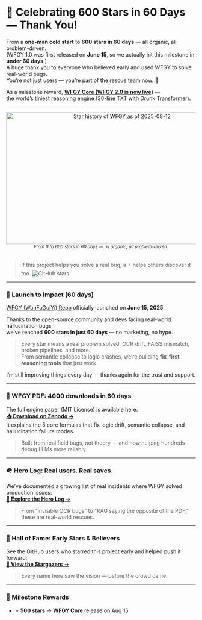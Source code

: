 # 🎉 Celebrating 600 Stars in 60 Days — Thank You!  

From a **one-man cold start** to **600 stars in 60 days** — all organic, all problem-driven.  
(WFGY 1.0 was first released on **June 15**, so we actually hit this milestone in **under 60 days**.)  
A huge thank you to everyone who believed early and used WFGY to solve real-world bugs.  
You’re not just users — you’re part of the rescue team now. 🚀  

As a milestone reward, [**WFGY Core (WFGY 2.0 is now live)**](https://github.com/onestardao/WFGY/tree/main/core) —  
the world’s tiniest reasoning engine (30-line TXT with Drunk Transformer).

---

<div align="center">
  <img 
    src="https://github.com/user-attachments/assets/dfc6178f-7a1a-4cad-a351-5f7c9a142132" 
    width="600" 
    height="350" 
    alt="Star history of WFGY as of 2025-08-12"
  >
  <br />
  <sub><em>From 0 to 600 stars in 60 days — all organic, all problem-driven.</em></sub>
</div>



<br>

> If this project helps you solve a real bug, a ⭐ helps others discover it too. <img src="https://img.shields.io/github/stars/onestardao/WFGY?style=social" alt="GitHub stars">  

---

### 🚀 Launch to Impact (60 days)  

[WFGY (WanFaGuiYi) Repo](https://github.com/onestardao/WFGY) officially launched on **June 15, 2025**.  

Thanks to the open-source community and devs facing real-world hallucination bugs,  
we’ve reached **600 stars in just 60 days** — no marketing, no hype.  

> Every star means a real problem solved: OCR drift, FAISS mismatch, broken pipelines, and more.  
> From semantic collapse to logic crashes, we’re building **fix-first reasoning tools** that just work.  

I’m still improving things every day — thanks again for the trust and support.

---

### 📄 WFGY PDF: 4000 downloads in 60 days  
The full engine paper (MIT License) is available here:  
**[📥 Download on Zenodo →](https://zenodo.org/records/15630969)**  
It explains the 5 core formulas that fix logic drift, semantic collapse, and hallucination failure modes.  
> Built from real field bugs, not theory — and now helping hundreds debug LLMs more reliably.

---

### 🪖 Hero Log: Real users. Real saves.  
We’ve documented a growing list of real incidents where WFGY solved production issues:  
**[🧭 Explore the Hero Log →](https://github.com/onestardao/WFGY/discussions/10)**  
> From “invisible OCR bugs” to “RAG saying the opposite of the PDF,” these are real-world rescues.

---

### 🏅 Hall of Fame: Early Stars & Believers  
See the GitHub users who starred this project early and helped push it forward:  
**[🌟 View the Stargazers →](https://github.com/onestardao/WFGY/tree/main/stargazers)**  
> Every name here saw the vision — before the crowd came.

---

### 🎯 Milestone Rewards  
- ⭐ **500 stars** → **[WFGY Core](https://github.com/onestardao/WFGY/blob/main/core/README.md)** release on Aug 15  
